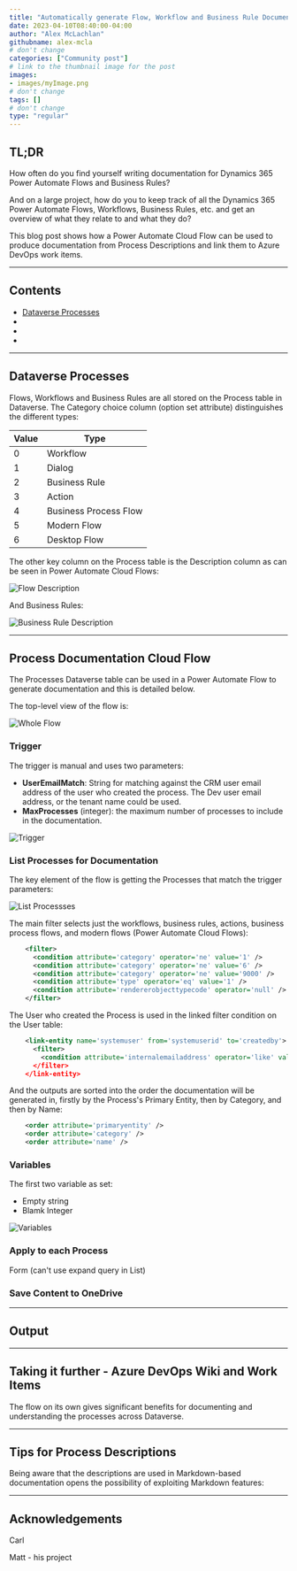 ```yaml
---
title: "Automatically generate Flow, Workflow and Business Rule Documentation"
date: 2023-04-10T08:40:00-04:00
author: "Alex McLachlan"
githubname: alex-mcla
# don't change
categories: ["Community post"]
# link to the thumbnail image for the post
images:
- images/myImage.png
# don't change
tags: []
# don't change
type: "regular"
---
```

## TL;DR

How often do you find yourself writing documentation for Dynamics 365 Power Automate Flows and Business Rules?

And on a large project, how do you to keep track of all the Dynamics 365 Power Automate Flows, Workflows, Business Rules, etc. and get an overview of what they relate to and what they do?

This blog post shows how a Power Automate Cloud Flow can be used to produce documentation from Process Descriptions and link them to Azure DevOps work items.

---

## Contents

- [Dataverse Processes](#dataverse-processes)
-
-
-

---

## Dataverse Processes

Flows, Workflows and Business Rules are all stored on the Process table in Dataverse. The Category choice column (option set attribute) distinguishes the different types:

| Value|	Type|
|--|--|
|0	|Workflow|	
|1|	Dialog	|
|2|	Business Rule	|
|3|	Action	|
|4|	Business Process Flow	|
|5|	Modern Flow	|
|6|	Desktop Flow	|

The other key column on the Process table is the Description column as can be seen in Power Automate Cloud Flows:

![Flow Description](images/FlowDescription.png)

And Business Rules:

![Business Rule Description](images/BusinessRuleDescription.png)

---

## Process Documentation Cloud Flow

The Processes Dataverse table can be used in a Power Automate Flow to generate documentation and this is detailed below.

The top-level view of the flow is:

![Whole Flow](images/WholeFlow.png)

### Trigger

The trigger is manual and uses two parameters:

- **UserEmailMatch**: String for matching against the CRM user email address of the user who created the process. The Dev user email address, or the tenant name could be used.
- **MaxProcesses** (integer): the maximum number of processes to include in the documentation.

![Trigger](images/Trigger.png)

### List Processes for Documentation

The key element of the flow is getting the Processes that match the trigger parameters:

![List Processses](images/ListProcesses.png)

The main filter selects just the workflows, business rules, actions, business process flows, and modern flows (Power Automate Cloud Flows):  

``` xml
    <filter>
      <condition attribute='category' operator='ne' value='1' />
      <condition attribute='category' operator='ne' value='6' />
      <condition attribute='category' operator='ne' value='9000' />
      <condition attribute='type' operator='eq' value='1' />
      <condition attribute='rendererobjecttypecode' operator='null' />
    </filter>
```

The User who created the Process is used in the linked filter condition on the User table:

``` xml
    <link-entity name='systemuser' from='systemuserid' to='createdby'>
      <filter>
        <condition attribute='internalemailaddress' operator='like' value='%@{triggerBody()['text_1']}%' />
      </filter>
    </link-entity>
```

And the outputs are sorted into the order the documentation will be generated in, firstly by the Process's Primary Entity, then by Category, and then by Name:

``` xml
    <order attribute='primaryentity' />
    <order attribute='category' />
    <order attribute='name' />
```

### Variables

The first two variable as set:

- Empty string
- Blamk Integer

![Variables](images/Variables.png)

### Apply to each Process


Form (can't use expand query in List)

### Save Content to OneDrive



---

## Output



---

## Taking it further - Azure DevOps Wiki and Work Items

The flow on its own gives significant benefits for documenting and understanding the processes across Dataverse.


---

## Tips for Process Descriptions

Being aware that the descriptions are used in Markdown-based documentation opens the possibility of exploiting Markdown features:

---

## Acknowledgements

Carl

Matt - his project